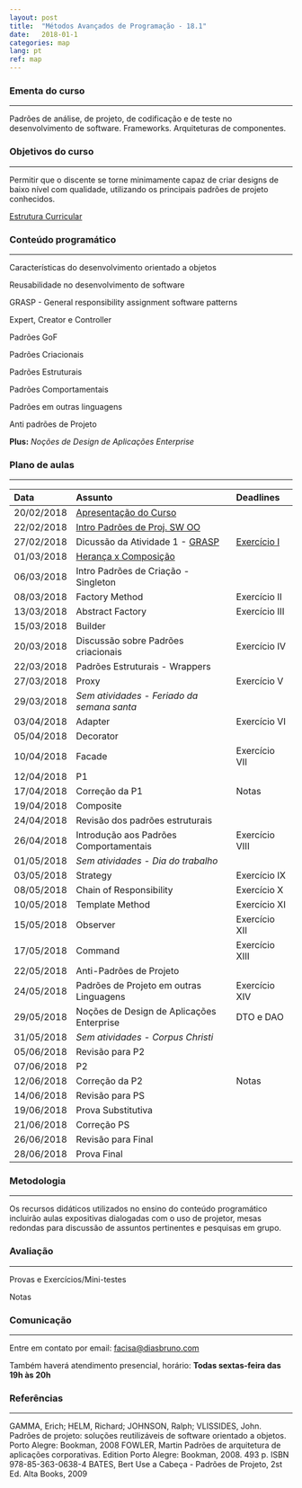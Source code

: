 ```yaml
---
layout: post
title:  "Métodos Avançados de Programação - 18.1"
date:   2018-01-1
categories: map
lang: pt
ref: map
---
```


### Ementa do curso
___

Padrões de análise, de projeto, de codificação e de teste no desenvolvimento de software. Frameworks. Arquiteturas de componentes.

### Objetivos do curso
___

Permitir que o discente se torne minimamente capaz de criar designs de baixo nível com qualidade, utilizando os principais padrões de projeto conhecidos.

[Estrutura Curricular](https://drive.google.com/file/d/0B9oADRpZVGECMmQ4WV83YVlRRGs/view?usp=sharing)

### Conteúdo programático
___

Características do desenvolvimento orientado a objetos

Reusabilidade no desenvolvimento de software

GRASP - General responsibility assignment software patterns

Expert, Creator e Controller

Padrões GoF

Padrões Criacionais 

Padrões Estruturais

Padrões Comportamentais

Padrões em outras linguagens

Anti padrões de Projeto

**Plus:** _Noções de Design de Aplicações Enterprise_

### Plano de aulas
___

| Data	| Assunto | Deadlines
| :------- | :------ | :------ |
| 20/02/2018 | [Apresentação do Curso](https://docs.google.com/presentation/d/1mOPHxgTf-A9LoSyBTqXDawuYjvLN6OLG_ytMcxBym_w/preview)
| 22/02/2018 | [Intro Padrões de Proj. SW OO](https://docs.google.com/presentation/d/13WPIixGznyko2lYZDl54ltgzTWyRVW7U-LRAZEEmX74/preview)
| 27/02/2018 | Dicussão da Atividade 1 - [GRASP](https://docs.google.com/presentation/d/1Vl2p09cwlN11-NSxvsVc9-ZKDE7zPUnFBsOBekbxZE4/preview#slide=id.p) | [Exercício I](http://www.dsc.ufcg.edu.br/~jacques/cursos/map/html/auto.htm)
| 01/03/2018 | [Herança x Composição](https://docs.google.com/presentation/d/1vNVH0uFvDoqF2SSIbgVnbPWWvQw_Fw85nMTeciwvbVw/preview) 
| 06/03/2018 | Intro Padrões de Criação - Singleton
| 08/03/2018 | Factory Method | Exercício II
| 13/03/2018 | Abstract Factory | Exercício III
| 15/03/2018 | Builder
| 20/03/2018 | Discussão sobre Padrões criacionais | Exercício IV
| 22/03/2018 | Padrões Estruturais - Wrappers
| 27/03/2018 | Proxy | Exercício V
| 29/03/2018 | *Sem atividades - Feriado da semana santa* 
| 03/04/2018 | Adapter | Exercício VI
| 05/04/2018 | Decorator
| 10/04/2018 | Facade | Exercício VII
| 12/04/2018 | P1
| 17/04/2018 | Correção da P1 | Notas
| 19/04/2018 | Composite
| 24/04/2018 | Revisão dos padrões estruturais
| 26/04/2018 | Introdução aos Padrões Comportamentais | Exercício VIII
| 01/05/2018 | *Sem atividades - Dia do trabalho*
| 03/05/2018 | Strategy | Exercício IX
| 08/05/2018 | Chain of Responsibility | Exercício X
| 10/05/2018 | Template Method | Exercício XI
| 15/05/2018 | Observer | Exercício XII
| 17/05/2018 | Command | Exercício XIII
| 22/05/2018 | Anti-Padrões de Projeto
| 24/05/2018 | Padrões de Projeto em outras Linguagens | Exercício XIV
| 29/05/2018 | Noções de Design de Aplicações Enterprise | DTO e DAO
| 31/05/2018 | *Sem atividades - Corpus Christi*
| 05/06/2018 | Revisão para P2
| 07/06/2018 | P2
| 12/06/2018 | Correção da P2 | Notas
| 14/06/2018 | Revisão para PS
| 19/06/2018 | Prova Substitutiva
| 21/06/2018 | Correção PS
| 26/06/2018 | Revisão para Final
| 28/06/2018 | Prova Final

### Metodologia
___
Os recursos didáticos utilizados no ensino do conteúdo programático incluirão aulas expositivas dialogadas com o uso de projetor, mesas redondas para discussão de assuntos pertinentes e pesquisas em grupo.

### Avaliação
___
Provas e Exercícios/Mini-testes

Notas

### Comunicação
___
Entre em contato por email: facisa@diasbruno.com

Também haverá atendimento presencial, horário: **Todas sextas-feira das 19h às 20h**

### Referências
___

GAMMA, Erich; HELM, Richard; JOHNSON, Ralph; VLISSIDES, John. Padrões de projeto: soluções reutilizáveis de software orientado a objetos. Porto Alegre: Bookman, 2008
FOWLER, Martin Padrões de arquitetura de aplicações corporativas. Edition Porto Alegre: Bookman, 2008. 493 p. ISBN 978-85-363-0638-4
BATES, Bert Use a Cabeça - Padrões de Projeto, 2st Ed. Alta Books, 2009
